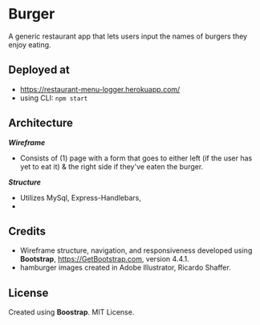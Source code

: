 # Burger
A generic restaurant app that lets users input the names of burgers they enjoy eating.

## Deployed at
*   https://restaurant-menu-logger.herokuapp.com/
*   using CLI: ```npm start```

## Architecture
**_Wireframe_**
*   Consists of (1) page with a form that goes to either left (if the user has yet to eat it) & the right side if they've eaten the burger.

**_Structure_**
*   Utilizes MySql, Express-Handlebars, 
*   

## Credits
*   Wireframe structure, navigation, and responsiveness developed using **Bootstrap**, https://GetBootstrap.com, version 4.4.1.
*   hamburger images created in Adobe Illustrator, Ricardo Shaffer.



## License
Created using **Boostrap**. MIT License.

